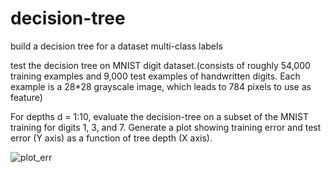 # decision-tree
build a decision tree for a dataset multi-class labels


test the decision tree on MNIST digit dataset.(consists of roughly 54,000 training examples and 9,000
test examples of handwritten digits. Each example is a 28*28 grayscale image, which leads to 784 pixels
to use as feature)

For depths d = 1:10, evaluate the decision-tree on a subset of the MNIST training for digits
1, 3, and 7. Generate a plot showing training error and test error (Y axis) as a function of tree depth (X axis).


![plot_err](https://cloud.githubusercontent.com/assets/8493530/10023063/13eaab18-611e-11e5-8e39-2c583b53cd21.jpg)

